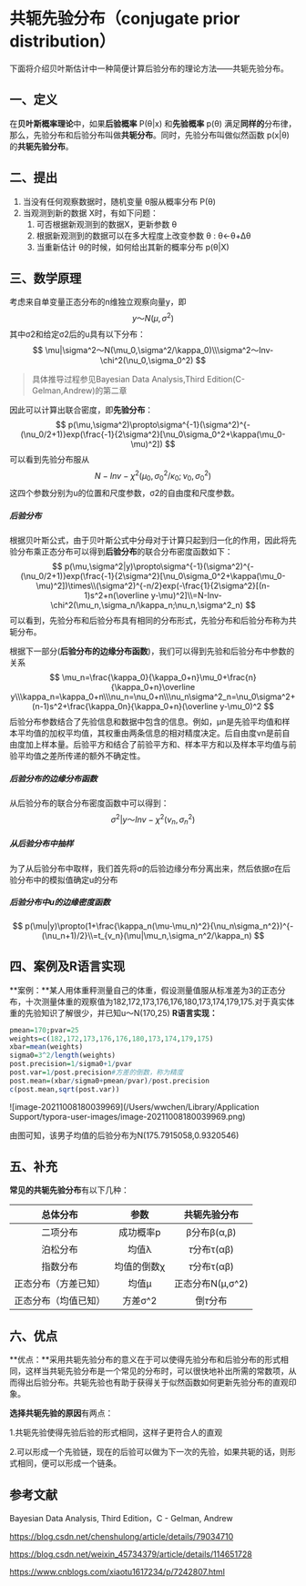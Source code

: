 # 共轭先验分布（conjugate prior distribution）

下面将介绍贝叶斯估计中一种简便计算后验分布的理论方法——共轭先验分布。

## 一、定义

在**贝叶斯概率理论**中，如果**后验概率** P(θ|x) 和**先验概率** p(θ) 满足**同样的**分布律，那么，先验分布和后验分布叫做**共轭分布**。同时，先验分布叫做似然函数 p(x|θ) 的**共轭先验分布**。



## 二、提出

1. 当没有任何观察数据时，随机变量 θ服从概率分布 P(θ)
2. 当观测到新的数据 X时，有如下问题： 
   1. 可否根据新观测到的数据X，更新参数 θ
   2. 根据新观测到的数据可以在多大程度上改变参数 θ : θ←θ+Δθ
   3. 当重新估计 θ的时候，如何给出其新的概率分布 p(θ|X)



## 三、数学原理

考虑来自单变量正态分布的n维独立观察向量y，即
$$
y～N(\mu,\sigma^2)
$$
其中σ2和给定σ2后的u具有以下分布：
$$
\mu|\sigma^2～N(\mu_0,\sigma^2/\kappa_0)\\\sigma^2～Inv-\chi^2(\nu_0,\sigma_0^2)
$$

> 具体推导过程参见Bayesian Data Analysis,Third Edition(C-Gelman,Andrew)的第二章

因此可以计算出联合密度，即**先验分布**：
$$
p(\mu,\sigma^2)\propto\sigma^{-1}(\sigma^2)^{-(\nu_0/2+1)}exp(\frac{-1}{2\sigma^2}[\nu_0\sigma_0^2+\kappa(\mu_0-\mu)^2])
$$
可以看到先验分布服从
$$
N-Inv-\chi^2(\mu_0,\sigma_0^2/\kappa_0;\nu_0,\sigma_0^2)
$$
这四个参数分别为u的位置和尺度参数，σ2的自由度和尺度参数。

##### *后验分布*

根据贝叶斯公式，由于贝叶斯公式中分母对于计算只起到归一化的作用，因此将先验分布乘正态分布可以得到**后验分布**的联合分布密度函数如下：
$$
p(\mu,\sigma^2|y)\propto\sigma^{-1}(\sigma^2)^{-(\nu_0/2+1)}exp(\frac{-1}{2\sigma^2}[\nu_0\sigma_0^2+\kappa(\mu_0-\mu)^2])\times\\(\sigma^2)^{-n/2}exp(-\frac{1}{2\sigma^2}[(n-1)s^2+n(\overline y-\mu)^2]\\=N-Inv-\chi^2(\mu_n,\sigma_n/\kappa_n;\nu_n,\sigma^2_n)
$$
可以看到，先验分布和后验分布具有相同的分布形式，先验分布和后验分布称为共轭分布。

根据下一部分(**后验分布的边缘分布函数**)，我们可以得到先验和后验分布中参数的关系
$$
\mu_n=\frac{\kappa_0}{\kappa_0+n}\mu_0+\frac{n}{\kappa_0+n}\overline y\\\kappa_n=\kappa_0+n\\\nu_n=\nu_0+n\\\nu_n\sigma^2_n=\nu_0\sigma^2+(n-1)s^2+\frac{\kappa_0n}{\kappa_0+n}(\overline y-\mu_0)^2
$$
后验分布参数结合了先验信息和数据中包含的信息。例如，μn是先验平均值和样本平均值的加权平均值，其权重由两条信息的相对精度决定。后自由度νn是前自由度加上样本量。后验平方和结合了前验平方和、样本平方和以及样本平均值与前验平均值之差所传递的额外不确定性。

##### *后验分布的边缘分布函数*

从后验分布的联合分布密度函数中可以得到：
$$
\sigma^2|y～Inv-\chi^2(\nu_n,\sigma^2_n)
$$


##### *从后验分布中抽样*

为了从后验分布中取样，我们首先将σ的后验边缘分布分离出来，然后依据σ在后验分布中的模拟值确定u的分布

##### 后验分布中u的边缘密度函数

$$
p(\mu|y)\propto(1+\frac{\kappa_n(\mu-\mu_n)^2}{\nu_n\sigma_n^2})^{-(\nu_n+1)/2}\\=t_{v_n}(\mu|\mu_n,\sigma_n^2/\kappa_n)
$$



## 四、案例及R语言实现

**案例：**某人用体重秤测量自己的体重，假设测量值服从标准差为3的正态分布，十次测量体重的观察值为182,172,173,176,176,180,173,174,179,175.对于真实体重的先验知识了解很少，并已知u～N(170,25)
**R语言实现：**

```R
pmean=170;pvar=25
weights=c(182,172,173,176,176,180,173,174,179,175)
xbar=mean(weights)
sigma0=3^2/length(weights)
post.precision=1/sigma0+1/pvar
post.var=1/post.precision#方差的倒数，称为精度
post.mean=(xbar/sigma0+pmean/pvar)/post.precision
c(post.mean,sqrt(post.var))
```

![image-20211008180039969](/Users/wwchen/Library/Application Support/typora-user-images/image-20211008180039969.png)

由图可知，该男子均值的后验分布为N(175.7915058,0.9320546)

## 五、补充

**常见的共轭先验分布**有以下几种：

|       总体分布       |    参数     |   共轭先验分布   |
| :------------------: | :---------: | :--------------: |
|       二项分布       |  成功概率p  |   β分布β(α,β)    |
|       泊松分布       |    均值λ    |   *τ*分布τ(αβ)   |
|       指数分布       | 均值的倒数χ |   *τ*分布τ(αβ)   |
| 正态分布（方差已知） |    均值μ    | 正态分布N(μ,σ^2) |
| 正态分布（均值已知） |   方差σ^2   |    倒*τ*分布     |



## 六、优点

**优点：**采用共轭先验分布的意义在于可以使得先验分布和后验分布的形式相同，这样当共轭先验分布是一个常见的分布时，可以很快地补出所需的常数项，从而得出后验分布。共轭先验也有助于获得关于似然函数如何更新先验分布的直观印象。

**选择共轭先验的原因**有两点：

1.共轭先验使得先验后验的形式相同，这样子更符合人的直观

2.可以形成一个先验链，现在的后验可以做为下一次的先验，如果共轭的话，则形式相同，便可以形成一个链条。





## 参考文献
Bayesian Data Analysis, Third Edition，C - Gelman, Andrew

https://blog.csdn.net/chenshulong/article/details/79034710

https://blog.csdn.net/weixin_45734379/article/details/114651728

https://www.cnblogs.com/xiaotu1617234/p/7242807.html
